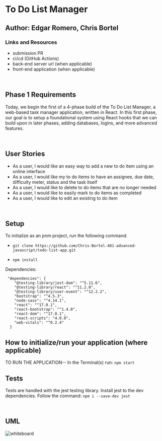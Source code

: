 # To Do List Manager
## Author: Edgar Romero, Chris Bortel
### Links and Resources
- submission PR
- ci/cd (GitHub Actions)
- back-end server url (when applicable)
- front-end application (when applicable)

<br>

## Phase 1 Requirements
Today, we begin the first of a 4-phase build of the To Do List Manager, a web-based task manager application, written in React. In this first phase, our goal is to setup a foundational system using React hooks that we can build upon in later phases, adding databases, logins, and more advanced features.

<br>

## User Stories
- As a user, I would like an easy way to add a new to do item using an online interface
- As a user, I would like my to do items to have an assignee, due date, difficulty meter, status and the task itself
- As a user, I would like to delete to do items that are no longer needed
- As a user, I would like to easily mark to do items as completed
- As a user, I would like to edit an existing to do item

<br>

## Setup
To initialize as an pnm project, run the following command:
<br>

- `git clone https://github.com/Chris-Bortel-401-advanced-javascript/todo-list-app.git`


- `npm install`

Dependencies: 
```
 "dependencies": {
    "@testing-library/jest-dom": "^5.11.6",
    "@testing-library/react": "^11.2.0",
    "@testing-library/user-event": "^12.2.2",
    "bootstrap": "^4.5.3",
    "node-sass": "^4.14.1",
    "react": "^17.0.1",
    "react-bootstrap": "^1.4.0",
    "react-dom": "^17.0.1",
    "react-scripts": "4.0.0",
    "web-vitals": "^0.2.4"
  }
```


## How to initialize/run your application (where applicable)
TO RUN THE APPLICATION--
In the Terminal(s) run: `npm start `



## Tests
Tests are handled with the jest testing library. Install jest to the dev dependencies. Follow the command:
`npm i --save-dev jest`

<br>

## UML
![whiteboard](assets/Lab-18-UML.jpg)






